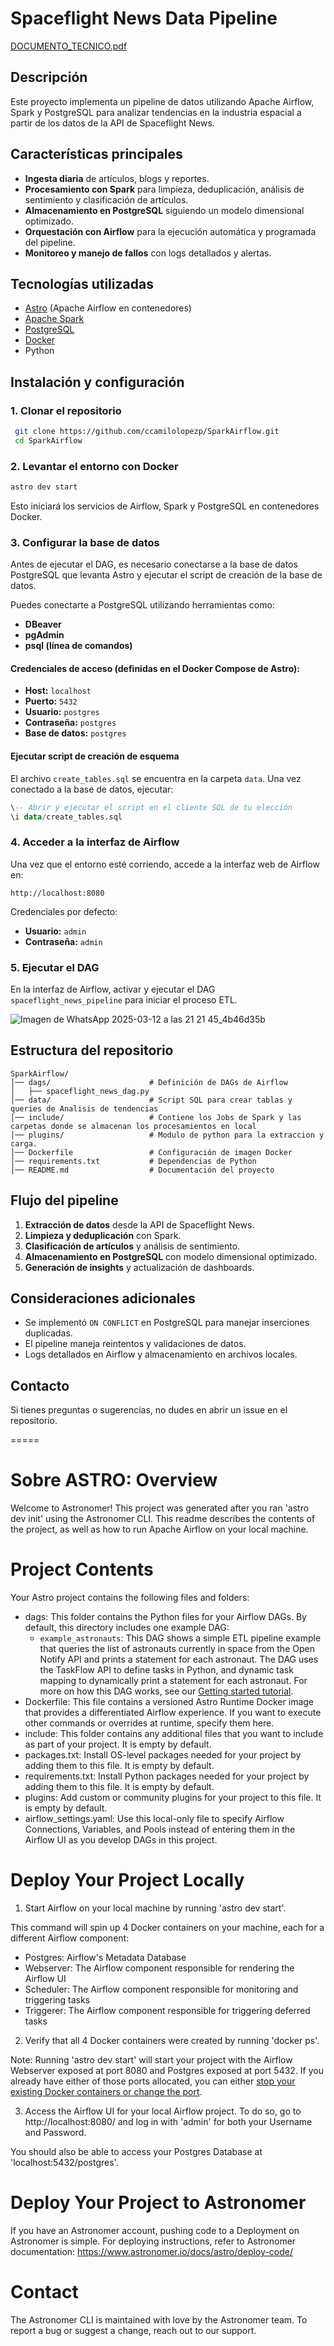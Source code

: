 # Spaceflight News Data Pipeline

[DOCUMENTO_TECNICO.pdf](https://github.com/user-attachments/files/19221857/DOCUMENTO_TECNICO.pdf)

## Descripción
Este proyecto implementa un pipeline de datos utilizando Apache Airflow, Spark y PostgreSQL para analizar tendencias en la industria espacial a partir de los datos de la API de Spaceflight News.

## Características principales
- **Ingesta diaria** de artículos, blogs y reportes.
- **Procesamiento con Spark** para limpieza, deduplicación, análisis de sentimiento y clasificación de artículos.
- **Almacenamiento en PostgreSQL** siguiendo un modelo dimensional optimizado.
- **Orquestación con Airflow** para la ejecución automática y programada del pipeline.
- **Monitoreo y manejo de fallos** con logs detallados y alertas.

## Tecnologías utilizadas
- [Astro](https://docs.astronomer.io/) (Apache Airflow en contenedores)
- [Apache Spark](https://spark.apache.org/)
- [PostgreSQL](https://www.postgresql.org/)
- [Docker](https://www.docker.com/)
- Python

## Instalación y configuración
### 1. Clonar el repositorio
```bash
 git clone https://github.com/ccamilolopezp/SparkAirflow.git
 cd SparkAirflow
```

### 2. Levantar el entorno con Docker
```bash
astro dev start
```
Esto iniciará los servicios de Airflow, Spark y PostgreSQL en contenedores Docker.

### 3. Configurar la base de datos
Antes de ejecutar el DAG, es necesario conectarse a la base de datos PostgreSQL que levanta Astro y ejecutar el script de creación de la base de datos.

Puedes conectarte a PostgreSQL utilizando herramientas como:
- **DBeaver**
- **pgAdmin**
- **psql (línea de comandos)**

#### Credenciales de acceso (definidas en el Docker Compose de Astro):
- **Host:** `localhost`
- **Puerto:** `5432`
- **Usuario:** `postgres`
- **Contraseña:** `postgres`
- **Base de datos:** `postgres`

#### Ejecutar script de creación de esquema
El archivo `create_tables.sql` se encuentra en la carpeta `data`. Una vez conectado a la base de datos, ejecutar:
```sql
\-- Abrir y ejecutar el script en el cliente SQL de tu elección
\i data/create_tables.sql
```

### 4. Acceder a la interfaz de Airflow
Una vez que el entorno esté corriendo, accede a la interfaz web de Airflow en:
```
http://localhost:8080
```
Credenciales por defecto:
- **Usuario:** `admin`
- **Contraseña:** `admin`

### 5. Ejecutar el DAG
En la interfaz de Airflow, activar y ejecutar el DAG `spaceflight_news_pipeline` para iniciar el proceso ETL.

![Imagen de WhatsApp 2025-03-12 a las 21 21 45_4b46d35b](https://github.com/user-attachments/assets/38546dc6-da8b-47a9-a2e3-a257b8ec42f6)


## Estructura del repositorio
```
SparkAirflow/
│── dags/                      # Definición de DAGs de Airflow
│   ├── spaceflight_news_dag.py
│── data/                      # Script SQL para crear tablas y queries de Analisis de tendencias
│── include/                   # Contiene los Jobs de Spark y las carpetas donde se almacenan los procesamientos en local
│── plugins/                   # Modulo de python para la extraccion y carga.
│── Dockerfile                 # Configuración de imagen Docker
│── requirements.txt           # Dependencias de Python
│── README.md                  # Documentación del proyecto
```

## Flujo del pipeline
1. **Extracción de datos** desde la API de Spaceflight News.
2. **Limpieza y deduplicación** con Spark.
3. **Clasificación de artículos** y análisis de sentimiento.
4. **Almacenamiento en PostgreSQL** con modelo dimensional optimizado.
5. **Generación de insights** y actualización de dashboards.

## Consideraciones adicionales
- Se implementó `ON CONFLICT` en PostgreSQL para manejar inserciones duplicadas.
- El pipeline maneja reintentos y validaciones de datos.
- Logs detallados en Airflow y almacenamiento en archivos locales.

## Contacto
Si tienes preguntas o sugerencias, no dudes en abrir un issue en el repositorio.

=====

Sobre ASTRO: Overview
========

Welcome to Astronomer! This project was generated after you ran 'astro dev init' using the Astronomer CLI. This readme describes the contents of the project, as well as how to run Apache Airflow on your local machine.

Project Contents
================

Your Astro project contains the following files and folders:

- dags: This folder contains the Python files for your Airflow DAGs. By default, this directory includes one example DAG:
    - `example_astronauts`: This DAG shows a simple ETL pipeline example that queries the list of astronauts currently in space from the Open Notify API and prints a statement for each astronaut. The DAG uses the TaskFlow API to define tasks in Python, and dynamic task mapping to dynamically print a statement for each astronaut. For more on how this DAG works, see our [Getting started tutorial](https://www.astronomer.io/docs/learn/get-started-with-airflow).
- Dockerfile: This file contains a versioned Astro Runtime Docker image that provides a differentiated Airflow experience. If you want to execute other commands or overrides at runtime, specify them here.
- include: This folder contains any additional files that you want to include as part of your project. It is empty by default.
- packages.txt: Install OS-level packages needed for your project by adding them to this file. It is empty by default.
- requirements.txt: Install Python packages needed for your project by adding them to this file. It is empty by default.
- plugins: Add custom or community plugins for your project to this file. It is empty by default.
- airflow_settings.yaml: Use this local-only file to specify Airflow Connections, Variables, and Pools instead of entering them in the Airflow UI as you develop DAGs in this project.

Deploy Your Project Locally
===========================

1. Start Airflow on your local machine by running 'astro dev start'.

This command will spin up 4 Docker containers on your machine, each for a different Airflow component:

- Postgres: Airflow's Metadata Database
- Webserver: The Airflow component responsible for rendering the Airflow UI
- Scheduler: The Airflow component responsible for monitoring and triggering tasks
- Triggerer: The Airflow component responsible for triggering deferred tasks

2. Verify that all 4 Docker containers were created by running 'docker ps'.

Note: Running 'astro dev start' will start your project with the Airflow Webserver exposed at port 8080 and Postgres exposed at port 5432. If you already have either of those ports allocated, you can either [stop your existing Docker containers or change the port](https://www.astronomer.io/docs/astro/cli/troubleshoot-locally#ports-are-not-available-for-my-local-airflow-webserver).

3. Access the Airflow UI for your local Airflow project. To do so, go to http://localhost:8080/ and log in with 'admin' for both your Username and Password.

You should also be able to access your Postgres Database at 'localhost:5432/postgres'.

Deploy Your Project to Astronomer
=================================

If you have an Astronomer account, pushing code to a Deployment on Astronomer is simple. For deploying instructions, refer to Astronomer documentation: https://www.astronomer.io/docs/astro/deploy-code/

Contact
=======

The Astronomer CLI is maintained with love by the Astronomer team. To report a bug or suggest a change, reach out to our support.

